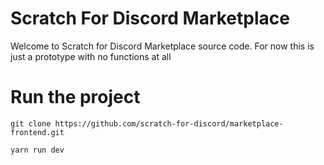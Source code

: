 # Scratch For Discord Marketplace

Welcome to Scratch for Discord Marketplace source code. For now this is just a prototype with no functions at all  

# Run the project

```
git clone https://github.com/scratch-for-discord/marketplace-frontend.git
```

```console
yarn run dev
```